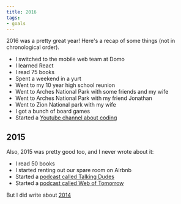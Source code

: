 ```yaml
---
title: 2016
tags:
- goals
---
```


2016 was a pretty great year! Here's a recap of some things (not in chronological order).

- I switched to the mobile web team at Domo
- I learned React
- I read 75 books
- Spent a weekend in a yurt
- Went to my 10 year high school reunion
- Went to Arches National Park with some friends and my wife
- Went to Arches National Park with my friend Jonathan
- Went to Zion National park with my wife
- I got a bunch of board games
- Started a [Youtube channel about coding](https://www.youtube.com/channel/UCk7mzIr-GNMVpc8JcswOCvg)

## 2015

Also, 2015 was pretty good too, and I never wrote about it:

- I read 50 books
- I started renting out our spare room on Airbnb
- Started a [podcast called Talking Dudes](http://www.talkingdudes.com/)
- Started a [podcast called Web of Tomorrow](http://www.weboftomorrowpodcast.com/)

But I did write about [2014](/2014/)
